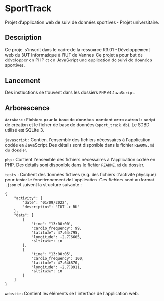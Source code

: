 # SportTrack

Projet d'application web de suivi de données sportives - Projet universitaire.

## Description

Ce projet s'inscrit dans le cadre de la ressource R3.01 - Développement web du BUT Informatique à l'IUT de Vannes. Ce projet a pour but de développer en PHP et en JavaScript une application de suivi de données sportives.

## Lancement

Des instructions se trouvent dans les dossiers `PHP` et `JavaScript`.

## Arborescence

`database` : Fichiers pour la base de données, contient entre autres le script de création et le fichier de base de données (`sport_track.db`). Le SGBD utilisé est SQLite 3.

`javascript` : Contient l'ensemble des fichiers nécessaires à l'application codée en JavaScript. Des détails sont disponible dans le fichier `README.md` du dossier.

`php` : Contient l'ensemble des fichiers nécessaires à l'application codée en PHP. Des détails sont disponible dans le fichier `README.md` du dossier.

`tests` : Contient des données fictives (e.g. des fichiers d'activité physique) pour tester le fonctionnement de l'application. Ces fichiers sont au format `.json` et suivent la structure suivante :
```
{
    "activity": {
        "date": "01/09/2022",
        "description": "IUT -> RU"
    },
    "data": [
        {
            "time": "13:00:00",
            "cardio_frequency": 99,
            "latitude": 47.644795,
            "longitude": -2.776605,
            "altitude": 18
        },
        {
            "time": "13:00:05",
            "cardio_frequency": 100,
            "latitude": 47.646870,
            "longitude": -2.778911,
            "altitude": 18
        }
    ]
}
```

`website` : Contient les éléments de l'interface de l'application web.